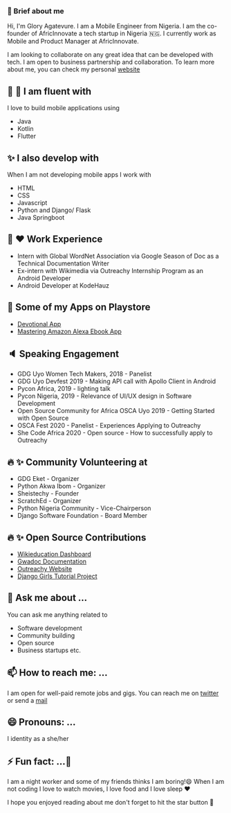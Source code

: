  ### :girl: Brief about me

Hi, I'm Glory Agatevure. I am a Mobile Engineer from Nigeria. I am the co-founder of AfricInnovate a tech startup in Nigeria :nigeria:. I currently work as Mobile and Product Manager at AfricInnovate. 

I am looking to collaborate on any great idea that can be developed with tech. I am open to business partnership and collaboration. To learn more about me, you can check my personal [website](agatevure.com)



## :tada: :high_brightness: I am fluent with
I love to build mobile applications using
- Java
- Kotlin
- Flutter

## :sparkles: I also develop with 
When I am not developing mobile apps I work with
- HTML
- CSS
- Javascript
- Python and Django/ Flask
- Java Springboot


## :dart: :hearts: Work Experience
- Intern with Global WordNet Association via Google Season of Doc as a Technical Documentation Writer
- Ex-intern with Wikimedia via Outreachy Internship Program as an Android Developer
- Android Developer at KodeHauz

## :iphone: Some of my Apps on Playstore
- [Devotional App](https://play.google.com/store/apps/details?id=com.pdl.pdldevotionalapp)
- [Mastering Amazon Alexa Ebook App](https://play.google.com/store/apps/details?id=com.africinnovate.masteringamazonalexa)

## :speaker:	 Speaking Engagement

- GDG Uyo Women Tech Makers, 2018 - Panelist
- GDG Uyo Devfest 2019 - Making API call with Apollo Client in Android
- Pycon Africa, 2019 - lighting talk
- Pycon Nigeria, 2019 - Relevance of UI/UX design in Software Development
- Open Source Community for Africa OSCA Uyo 2019 - Getting Started with Open Source
- OSCA Fest 2020 - Panelist - Experiences Applying to Outreachy
- She Code Africa 2020 - Open source  - How to successfully apply to Outreachy

## :fire: :sparkles: Community Volunteering at

- GDG Eket - Organizer
- Python Akwa Ibom - Organizer
- Sheistechy - Founder
- ScratchEd - Organizer
- Python Nigeria Community - Vice-Chairperson
- Django Software Foundation - Board Member

## :fire: :sparkles: Open Source Contributions
- [Wikieducation Dashboard](https://github.com/WikiEducationFoundation/apps-android-wikiedudashboard)
- [Gwadoc Documentation](https://github.com/globalwordnet/gwadoc)
- [Outreachy Website](https://github.com/outreachy/website)
- [Django Girls Tutorial Project](https://github.com/DjangoGirls/tutorial)

## 💬 Ask me about ...

You can ask me anything related to

- Software development
- Community building
- Open source
- Business startups etc.

## 📫 How to reach me: ...

I am open for well-paid remote jobs and gigs. You can reach me on [twitter](https://twitter.com/agatevureglory) or send a [mail](agatevureglorya@gmail.com) 


## 😄 Pronouns: ...

I identity as a she/her


## ⚡ Fun fact: ...👋

I am a night worker and some of my friends thinks I am boring!😄
When I am not coding I love to watch movies, I love food and I love sleep :hearts:

I hope you enjoyed reading about me don't forget to hit the star button :high_brightness:



